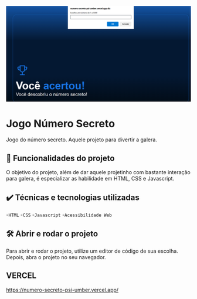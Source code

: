 <img src="./img/screenshot.png" alt="Numero secreto">

# Jogo Número Secreto

Jogo do número secreto. Aquele projeto para divertir a galera.

## 🔨 Funcionalidades do projeto

O objetivo do projeto, além de dar aquele projetinho com bastante interação para galera, é especializar as habilidade em HTML, CSS e Javascript.

## ✔️ Técnicas e tecnologias utilizadas

-`HTML`
-`CSS`
-`Javascript`
-`Acessibilidade Web`

## 🛠️ Abrir e rodar o projeto

Para abrir e rodar o projeto, utilize um editor de código de sua escolha.
Depois, abra o projeto no seu navegador.

## VERCEL 
https://numero-secreto-psi-umber.vercel.app/
